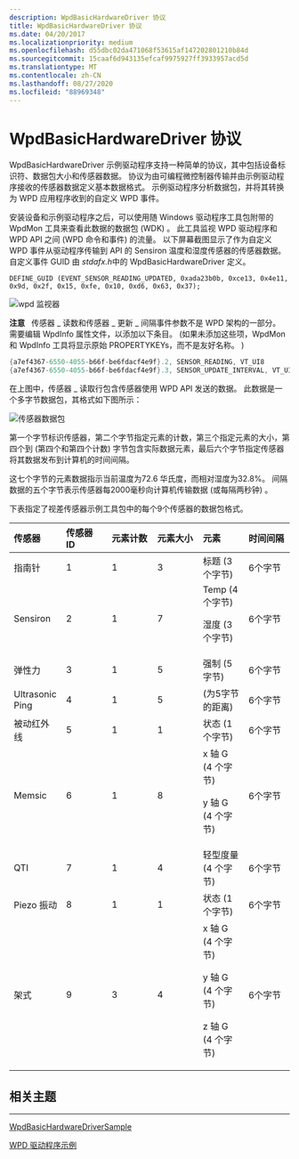 ```yaml
---
description: WpdBasicHardwareDriver 协议
title: WpdBasicHardwareDriver 协议
ms.date: 04/20/2017
ms.localizationpriority: medium
ms.openlocfilehash: d55dbc02da471068f53615af147202801210b84d
ms.sourcegitcommit: 15caaf6d943135efcaf9975927ff3933957acd5d
ms.translationtype: MT
ms.contentlocale: zh-CN
ms.lasthandoff: 08/27/2020
ms.locfileid: "88969348"
---
```

# <a name="the-wpdbasichardwaredriver-protocol"></a>WpdBasicHardwareDriver 协议


WpdBasicHardwareDriver 示例驱动程序支持一种简单的协议，其中包括设备标识符、数据包大小和传感器数据。 协议为由可编程微控制器传输并由示例驱动程序接收的传感器数据定义基本数据格式。 示例驱动程序分析数据包，并将其转换为 WPD 应用程序收到的自定义 WPD 事件。

安装设备和示例驱动程序之后，可以使用随 Windows 驱动程序工具包附带的 WpdMon 工具来查看此数据的数据包 (WDK) 。 此工具监视 WPD 驱动程序和 WPD API 之间 (WPD 命令和事件) 的流量。 以下屏幕截图显示了作为自定义 WPD 事件从驱动程序传输到 API 的 Sensiron 温度和湿度传感器的传感器数据。 自定义事件 GUID 由 *stdafx.h*中的 WpdBasicHardwareDriver 定义。

```ManagedCPlusPlus
DEFINE_GUID (EVENT_SENSOR_READING_UPDATED, 0xada23b0b, 0xce13, 0x4e11, 0x9d, 0x2f, 0x15, 0xfe, 0x10, 0xd6, 0x63, 0x37);
```

![wpd 监视器](images/wpdmon.png)

**注意**   传感器 \_ 读数和传感器 \_ 更新 \_ 间隔事件参数不是 WPD 架构的一部分。 需要编辑 WpdInfo 属性文件，以添加以下条目。  (如果未添加这些项，WpdMon 和 WpdInfo 工具将显示原始 PROPERTYKEYs，而不是友好名称。 ) 

 

```cpp
{a7ef4367-6550-4055-b66f-be6fdacf4e9f}.2, SENSOR_READING, VT_UI8
{a7ef4367-6550-4055-b66f-be6fdacf4e9f}.3, SENSOR_UPDATE_INTERVAL, VT_UI4
```

在上图中，传感器 \_ 读取行包含传感器使用 WPD API 发送的数据。 此数据是一个多字节数据包，其格式如下图所示：

![传感器数据包](images/sensiron_packetvsd.png)

第一个字节标识传感器，第二个字节指定元素的计数，第三个指定元素的大小，第四个到 (第四个和第四个计数) 字节包含实际数据元素，最后六个字节指定传感器将其数据发布到计算机的时间间隔。

这七个字节的元素数据指示当前温度为72.6 华氏度，而相对湿度为32.8%。 间隔数据的五个字节表示传感器每2000毫秒向计算机传输数据 (或每隔两秒钟) 。

下表指定了视差传感器示例工具包中的每个9个传感器的数据包格式。

<table>
<colgroup>
<col width="16%" />
<col width="16%" />
<col width="16%" />
<col width="16%" />
<col width="16%" />
<col width="16%" />
</colgroup>
<thead>
<tr class="header">
<th align="left">传感器</th>
<th align="left">传感器 ID</th>
<th align="left">元素计数</th>
<th align="left">元素大小</th>
<th align="left">元素</th>
<th align="left">时间间隔</th>
</tr>
</thead>
<tbody>
<tr class="odd">
<td align="left">指南针</td>
<td align="left">1</td>
<td align="left">1</td>
<td align="left">3</td>
<td align="left">标题 (3 个字节) </td>
<td align="left">6个字节</td>
</tr>
<tr class="even">
<td align="left">Sensiron</td>
<td align="left">2</td>
<td align="left">1</td>
<td align="left">7</td>
<td align="left">Temp (4 个字节) 
<p>湿度 (3 个字节) </p></td>
<td align="left">6个字节</td>
</tr>
<tr class="odd">
<td align="left">弹性力</td>
<td align="left">3</td>
<td align="left">1</td>
<td align="left">5</td>
<td align="left">强制 (5 字节) </td>
<td align="left">6个字节</td>
</tr>
<tr class="even">
<td align="left">Ultrasonic Ping</td>
<td align="left">4</td>
<td align="left">1</td>
<td align="left">5</td>
<td align="left"> (为5字节的距离) </td>
<td align="left">6个字节</td>
</tr>
<tr class="odd">
<td align="left">被动红外线</td>
<td align="left">5</td>
<td align="left">1</td>
<td align="left">1</td>
<td align="left">状态 (1 个字节) </td>
<td align="left">6个字节</td>
</tr>
<tr class="even">
<td align="left">Memsic</td>
<td align="left">6</td>
<td align="left">1</td>
<td align="left">8</td>
<td align="left">x 轴 G (4 个字节) 
<p>y 轴 G (4 个字节) </p></td>
<td align="left">6个字节</td>
</tr>
<tr class="odd">
<td align="left">QTI</td>
<td align="left">7</td>
<td align="left">1</td>
<td align="left">4</td>
<td align="left">轻型度量 (4 个字节) </td>
<td align="left">6个字节</td>
</tr>
<tr class="even">
<td align="left">Piezo 振动</td>
<td align="left">8</td>
<td align="left">1</td>
<td align="left">1</td>
<td align="left">状态 (1 个字节) </td>
<td align="left">6个字节</td>
</tr>
<tr class="odd">
<td align="left">架式</td>
<td align="left">9</td>
<td align="left">3</td>
<td align="left">4</td>
<td align="left">x 轴 G (4 个字节) 
<p>y 轴 G (4 个字节) </p>
<p>z 轴 G (4 个字节) </p></td>
<td align="left">6个字节</td>
</tr>
</tbody>
</table>

 

## <a name="span-idrelated_topicsspanrelated-topics"></a><span id="related_topics"></span>相关主题


****
[WpdBasicHardwareDriverSample](the-wpdbasichardwaredriver-sample.md)

[WPD 驱动程序示例](the-wpd-driver-samples.md)

 

 





